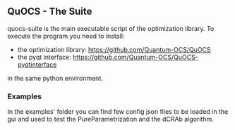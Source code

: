 ## QuOCS - The Suite
quocs-suite is the main executable script of the optimization library. To execute the program you need to install:
* the optimization library: https://github.com/Quantum-OCS/QuOCS
* the pyqt interface: https://github.com/Quantum-OCS/QuOCS-pyqtinterface

in the same python environment.

### Examples
In the examples' folder you can find few config json files to be loaded in the gui
and used to test the PureParametrization and the dCRAb algorithm.
